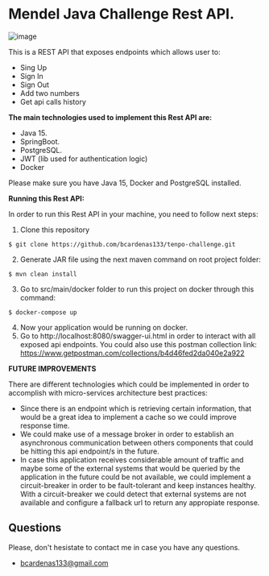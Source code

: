 # Mendel Java Challenge Rest API.

![image](https://tenpo.cl/blog/wp-content/uploads/2021/01/logo-tenpo-white-1.png)

This is a REST API that exposes endpoints which allows user to:
- Sing Up
- Sign In
- Sign Out
- Add two numbers
- Get api calls history

**The main technologies used to implement this Rest API are:**
- Java 15.
- SpringBoot.
- PostgreSQL.
- JWT (lib used for authentication logic)
- Docker

Please make sure you have Java 15, Docker and PostgreSQL installed.

**Running this Rest API:**

In order to run this Rest API in your machine, you need to follow next steps:
1. Clone this repository
```
$ git clone https://github.com/bcardenas133/tenpo-challenge.git
```
2. Generate JAR file using the next maven command on root project folder:
```
$ mvn clean install
```
3. Go to src/main/docker folder to run this project on docker through this command:
```
$ docker-compose up
```
4. Now your application would be running on docker.
5. Go to http://localhost:8080/swagger-ui.html in order to interact with all exposed api endpoints. You could also use this postman collection link: https://www.getpostman.com/collections/b4d46fed2da040e2a922



**FUTURE IMPROVEMENTS**

There are different technologies which could be implemented in order to accomplish with micro-services architecture best practices:
- Since there is an endpoint which is retrieving certain information, that would be a great idea to implement a cache so we could improve response time.
- We could make use of a message broker in order to establish an asynchronous communication between others components that could be hitting this api endpoint/s in the future.
- In case this application receives considerable amount of traffic and maybe some of the external systems that would be queried by the application in the future could be not available, we could implement a circuit-breaker in order to be fault-tolerant and keep instances healthy. With a circuit-breaker we could detect that external systems are not available and configure a fallback url to return any appropiate response.

## Questions

Please, don't hesistate to contact me in case you have any questions.

* [bcardenas133@gmail.com](bcardenas133@gmail.com)
